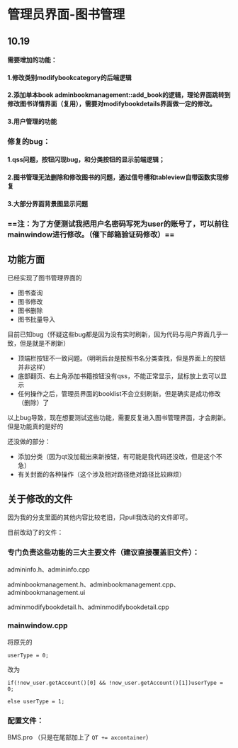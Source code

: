 # 管理员界面-图书管理

## 10.19

#### 需要增加的功能：

#### 1.修改类别modifybookcategory的后端逻辑

#### 2.添加单本book adminbookmanagement::add_book的逻辑，理论界面跳转到修改图书详情界面（复用），需要对modifybookdetails界面做一定的修改。

#### 3.用户管理的功能



### 修复的bug：

#### 1.qss问题，按钮闪现bug，和分类按钮的显示前端逻辑；

#### 2.图书管理无法删除和修改图书的问题，通过信号槽和tableview自带函数实现修复

#### 3.大部分界面背景图显示问题

### ==注：为了方便测试我把用户名密码写死为user的账号了，可以前往mainwindow进行修改。（催下邮箱验证码修改）==

## 功能方面

已经实现了图书管理界面的

- 图书查询
- 图书修改
- 图书删除
- 图书批量导入

目前已知bug（怀疑这些bug都是因为没有实时刷新，因为代码与用户界面几乎一致，但是就是不刷新）

- 顶端栏按钮不一致问题。（明明后台是按照书名分类查找，但是界面上的按钮并非这样）
- 底部翻页、右上角添加书籍按钮没有qss，不能正常显示，鼠标放上去可以显示
- 任何操作之后，管理员界面的booklist不会立刻刷新。但是确实是成功修改（删除）了

以上bug导致，现在想要测试这些功能，需要反复进入图书管理界面，才会刷新。但是功能真的是好的

还没做的部分：

- 添加分类（因为qt没加载出来新按钮，有可能是我代码还没改，但是这个不急）
- 有关封面的各种操作（这个涉及相对路径绝对路径比较麻烦）





## 关于修改的文件

因为我的分支里面的其他内容比较老旧，只pull我改动的文件即可。

目前改动了的文件：

### 专门负责这些功能的三大主要文件（建议直接覆盖旧文件）：

admininfo.h、admininfo.cpp

adminbookmanagement.h、adminbookmanagement.cpp、adminbookmanagement.ui

adminmodifybookdetail.h、adminmodifybookdetail.cpp

### mainwindow.cpp

将原先的

```
userType = 0;
```

改为

```
if(!now_user.getAccount()[0] && !now_user.getAccount()[1])userType = 0;

else userType = 1;
```

### 配置文件：

BMS.pro （只是在尾部加上了 `QT += axcontainer`）



